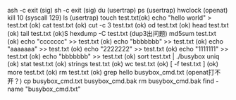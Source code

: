 ash -c exit (sig)
sh -c exit (sig)
du (usertrap)
ps (usertrap)
hwclock (openat)
kill 10 (syscall 129)
ls (usertrap)
touch test.txt(ok)
echo "hello world" > test.txt (ok)
cat test.txt (ok)
cut -c 3 test.txt (ok)
od test.txt (ok)
head test.txt (ok)
tail test.txt (ok)S
hexdump -C test.txt (dup3出问题)
md5sum test.txt (ok)
echo "ccccccc" >> test.txt (ok)
echo "bbbbbbb" >> test.txt (ok)
echo "aaaaaaa" >> test.txt (ok)
echo "2222222" >> test.txt (ok)
echo "1111111" >> test.txt (ok)
echo "bbbbbbb" >> test.txt (ok)
sort test.txt | ./busybox uniq (ok)
stat test.txt (ok)
strings test.txt (ok)
wc test.txt (ok)
[ -f test.txt ] (ok)
more test.txt (ok)
rm test.txt (ok)
grep hello busybox_cmd.txt (openat打不开？)
cp busybox_cmd.txt busybox_cmd.bak
rm busybox_cmd.bak
find -name "busybox_cmd.txt"
